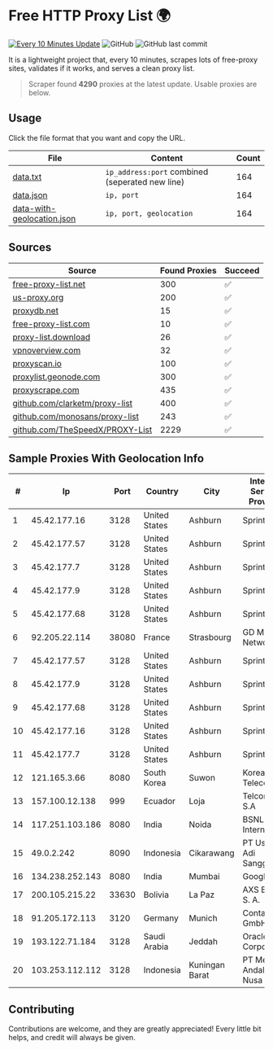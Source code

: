 
# Free HTTP Proxy List 🌍

[![Every 10 Minutes Update](https://github.com/mertguvencli/http-proxy-list/actions/workflows/main.yml/badge.svg?branch=main)](https://github.com/mertguvencli/http-proxy-list/actions/workflows/main.yml)
![GitHub](https://img.shields.io/github/license/mertguvencli/http-proxy-list)
![GitHub last commit](https://img.shields.io/github/last-commit/mertguvencli/http-proxy-list)

It is a lightweight project that, every 10 minutes, scrapes lots of free-proxy sites, validates if it works, and serves a clean proxy list.


> Scraper found **4290** proxies at the latest update. Usable proxies are below.

## Usage

Click the file format that you want and copy the URL.


|File|Content|Count|
|----|-------|-----|
|[data.txt](https://raw.githubusercontent.com/mertguvencli/http-proxy-list/main/proxy-list/data.txt)|`ip_address:port` combined (seperated new line)|164|
|[data.json](https://raw.githubusercontent.com/mertguvencli/http-proxy-list/main/proxy-list/data.json)|`ip, port`|164|
|[data-with-geolocation.json](https://raw.githubusercontent.com/mertguvencli/http-proxy-list/main/proxy-list/data-with-geolocation.json)|`ip, port, geolocation`|164|

## Sources

|Source|Found Proxies|Succeed|
|------|-------------|-------|
|[free-proxy-list.net](https://free-proxy-list.net)|300|✅|
|[us-proxy.org](https://www.us-proxy.org)|200|✅|
|[proxydb.net](http://proxydb.net)|15|✅|
|[free-proxy-list.com](https://free-proxy-list.com/?page=&port=&type%5B%5D=http&type%5B%5D=https&up_time=0&search=Search)|10|✅|
|[proxy-list.download](https://www.proxy-list.download/HTTP)|26|✅|
|[vpnoverview.com](https://vpnoverview.com/privacy/anonymous-browsing/free-proxy-servers)|32|✅|
|[proxyscan.io](https://www.proxyscan.io)|100|✅|
|[proxylist.geonode.com](https://proxylist.geonode.com/api/proxy-list?limit=300&page=1&sort_by=lastChecked&sort_type=desc&protocols=http,https)|300|✅|
|[proxyscrape.com](https://api.proxyscrape.com/v2/?request=displayproxies&protocol=http&timeout=10000&country=all&ssl=all&anonymity=all)|435|✅|
|[github.com/clarketm/proxy-list](https://raw.githubusercontent.com/clarketm/proxy-list/master/proxy-list-raw.txt)|400|✅|
|[github.com/monosans/proxy-list](https://raw.githubusercontent.com/monosans/proxy-list/main/proxies/http.txt)|243|✅|
|[github.com/TheSpeedX/PROXY-List](https://raw.githubusercontent.com/TheSpeedX/PROXY-List/master/http.txt)|2229|✅|


## Sample Proxies With Geolocation Info

|#|Ip|Port|Country|City|Internet Service Provider|
|-|--|----|-------|----|-------------------------|
|1|45.42.177.16|3128|United States|Ashburn|Sprint|
|2|45.42.177.57|3128|United States|Ashburn|Sprint|
|3|45.42.177.7|3128|United States|Ashburn|Sprint|
|4|45.42.177.9|3128|United States|Ashburn|Sprint|
|5|45.42.177.68|3128|United States|Ashburn|Sprint|
|6|92.205.22.114|38080|France|Strasbourg|GD MASS Network|
|7|45.42.177.57|3128|United States|Ashburn|Sprint|
|8|45.42.177.9|3128|United States|Ashburn|Sprint|
|9|45.42.177.68|3128|United States|Ashburn|Sprint|
|10|45.42.177.16|3128|United States|Ashburn|Sprint|
|11|45.42.177.7|3128|United States|Ashburn|Sprint|
|12|121.165.3.66|8080|South Korea|Suwon|Korea Telecom|
|13|157.100.12.138|999|Ecuador|Loja|Telconet S.A|
|14|117.251.103.186|8080|India|Noida|BSNL Internet|
|15|49.0.2.242|8090|Indonesia|Cikarawang|PT Usaha Adi Sanggoro|
|16|134.238.252.143|8080|India|Mumbai|Google LLC|
|17|200.105.215.22|33630|Bolivia|La Paz|AXS Bolivia S. A.|
|18|91.205.172.113|3120|Germany|Munich|Contabo GmbH|
|19|193.122.71.184|3128|Saudi Arabia|Jeddah|Oracle Corporation|
|20|103.253.112.112|3128|Indonesia|Kuningan Barat|PT Media Andalan Nusa|



## Contributing

Contributions are welcome, and they are greatly appreciated! Every
little bit helps, and credit will always be given.

